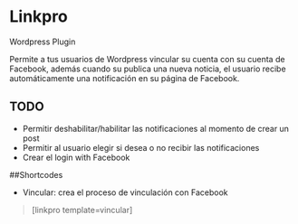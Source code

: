 # Linkpro
Wordpress Plugin

Permite a tus usuarios de Wordpress vincular su cuenta con su cuenta de Facebook, además cuando su publica una nueva noticia, el usuario recibe automáticamente una notificación en su página de Facebook.

## TODO

- Permitir deshabilitar/habilitar las notificaciones al momento de crear un post
- Permitir al usuario elegir si desea o no recibir las notificaciones
- Crear el login with Facebook


##Shortcodes
* Vincular: crea el proceso de vinculación con Facebook 
> [linkpro template=vincular]
 
